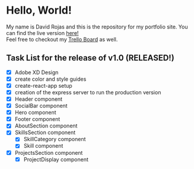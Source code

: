 
# Hello, World!
My name is David Rojas and this is the repository for my portfolio site. You can find the live version [here!](https://www.davidr.info)\
Feel free to checkout my [Trello Board](https://trello.com/b/9BFVhjyN) as well. 


## Task List for the release of v1.0 (RELEASED!)
- [x] Adobe XD Design
- [x] create color and style guides
- [x] create-react-app setup
- [x] creation of the express server to run the production version
- [x] Header component
- [x] SocialBar component
- [x] Hero component
- [x] Footer component
- [x] AboutSection component
- [x] SkillsSection component
	- [x] SkillCategory component
	- [x] Skill component
- [x] ProjectsSection component
	- [x] ProjectDisplay component
